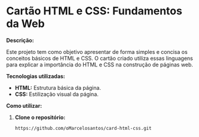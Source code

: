 # Cartão HTML e CSS: Fundamentos da Web

**Descrição:**

Este projeto tem como objetivo apresentar de forma simples e concisa os conceitos básicos de HTML e CSS. O cartão criado utiliza essas linguagens para explicar a importância do HTML e CSS na construção de páginas web.

**Tecnologias utilizadas:**

* **HTML:** Estrutura básica da página.
* **CSS:** Estilização visual da página.

**Como utilizar:**

1. **Clone o repositório:**
   ```bash
   https://github.com/oMarcelosantos/card-html-css.git
